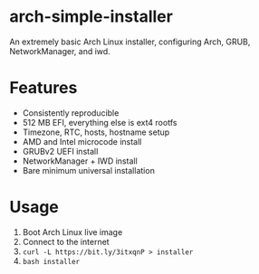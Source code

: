 # arch-simple-installer
An extremely basic Arch Linux installer, configuring Arch, GRUB, NetworkManager, and iwd.

# Features
- Consistently reproducible
- 512 MB EFI, everything else is ext4 rootfs
- Timezone, RTC, hosts, hostname setup
- AMD and Intel microcode install
- GRUBv2 UEFI install
- NetworkManager + IWD install
- Bare minimum universal installation

# Usage
1. Boot Arch Linux live image
2. Connect to the internet
3. `curl -L https://bit.ly/3itxqnP > installer`
4. `bash installer`
